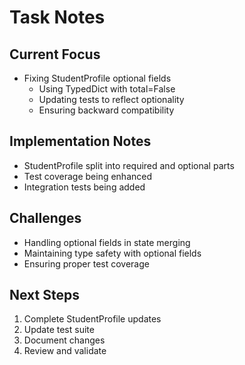 # Task Notes

## Current Focus
- Fixing StudentProfile optional fields
  - Using TypedDict with total=False
  - Updating tests to reflect optionality
  - Ensuring backward compatibility

## Implementation Notes
- StudentProfile split into required and optional parts
- Test coverage being enhanced
- Integration tests being added

## Challenges
- Handling optional fields in state merging
- Maintaining type safety with optional fields
- Ensuring proper test coverage

## Next Steps
1. Complete StudentProfile updates
2. Update test suite
3. Document changes
4. Review and validate 